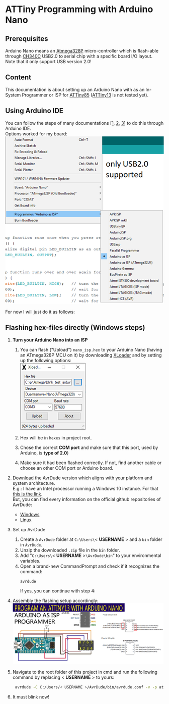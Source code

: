 # ATTiny Programming with Arduino Nano
## Prerequisites
Arduino Nano means an [Atmega328P](https://ww1.microchip.com/downloads/en/DeviceDoc/Atmel-7810-Automotive-Microcontrollers-ATmega328P_Datasheet.pdf) micro-controller which is flash-able through [CH340C](https://www.mpja.com/download/35227cpdata.pdf) USB2.0 to serial chip with a specific board I/O layout.  
Note that it only support USB version 2.0!

## Content
This documentation is about setting up an Arduino Nano with as an In-System Programmer or ISP for [ATTiny85](https://ww1.microchip.com/downloads/en/devicedoc/atmel-2586-avr-8-bit-microcontroller-attiny25-attiny45-attiny85_datasheet.pdf) ([ATTiny13](https://ww1.microchip.com/downloads/en/DeviceDoc/ATtiny13A-Data-Sheet-DS40002307A.pdf) is not tested yet).

## Using Arduino IDE
You can follow the steps of many documentations [[1](http://solosodium.github.io/2017-08-07-program-attint85-with-arduino-nano), [2](https://www.youtube.com/watch?app=desktop&v=R9yn-6HVyTQ), [3](https://www.instructables.com/How-to-Program-an-Attiny85-From-an-Arduino-Uno/)] to do this through Arduino IDE.  
Options worked for my board:  
![](./images/01_setting_up_blinker.png)  

For now I will just do it as follows:

## Flashing hex-files directly (Windows steps)
1. **Turn your Arduino Nano into an ISP**
   1. You can flash ("Upload") `nano_isp.hex` to your Arduino Nano (having an ATmega328P MCU on it) by downloading [XLoader](https://github.com/binaryupdates/xLoader) and by setting up the following options:  
    ![](./images/xloader_flash_atmega328p.png)  

    2. Hex will be in `hexes` in project root.  
    3. Chose the correct **COM port** and make sure that this port, used by Arduino, is **type of 2.0**)  
    4. Make sure it had been flashed correctly. If not, find another cable or choose an other COM port or Arduino board.

2. [Download](https://github.com/mariusgreuel/avrdude/releases) the AvrDude version which aligns with your platform and system architecture.  
E.g.: I have an Intel processor running a Windows 10 instance. For that [this is the link](https://github.com/mariusgreuel/avrdude/releases/download/v7.1-windows/avrdude-v7.1-windows-windows-x64.zip).  
But, you can find every information on the official github repositories of AvrDude:
    - [Windows](https://github.com/mariusgreuel/avrdude)
    - [Linux](https://github.com/avrdudes/avrdude)

1. Set up AvrDude
   1. Create a `AvrDude` folder at `C:\Users\`< **USERNAME** > and a `bin` folder in `AvrDude`.
   2. Unzip the downloaded `.zip` file in the `bin` folder.
   3. Add "`C:\Users\`< **USERNAME** >`\AvrDude\bin`" to your environmental variables.
   4. Open a brand-new CommandPrompt and check if it recognizes the command:  
        ```bash
        avrdude
        ```
        If yes, you can continue with step 4:

2. Assembly the flashing setup accordingly:
    ![](./images/pin_map.png)  
3. Navigate to the root folder of this project in cmd and run the following command by replacing < **USERNAME** > to yours:
   ```bash
    avrdude -C C:/Users/< USERNAME >/AvrDude/bin/avrdude.conf -v -p attiny85 -c stk500v1 -P COM3 -b 19200 -U flash:w:hexes/blink_attiny85.hex:i
   ```
4. It must blink now!
